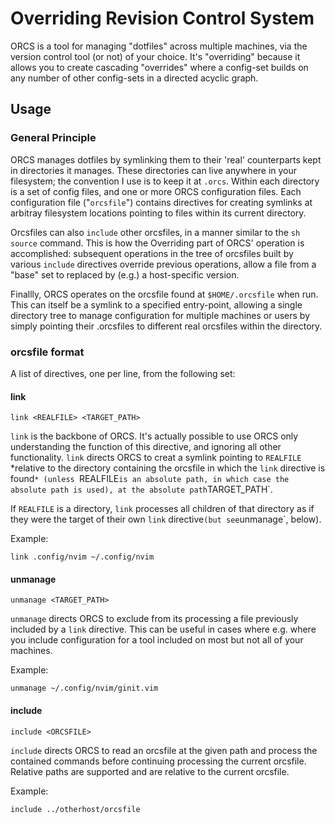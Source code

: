 # Overriding Revision Control System

ORCS is a tool for managing "dotfiles" across multiple machines, via the version control tool (or not) of your choice. It's "overriding" because it allows you to create cascading "overrides" where a config-set builds on any number of other config-sets in a directed acyclic graph.

## Usage

### General Principle

ORCS manages dotfiles by symlinking them to their 'real' counterparts kept in directories it manages. These directories can live anywhere in your filesystem; the convention I use is to keep it at `.orcs`. Within each directory is a set of config files, and one or more ORCS configuration files. Each configuration file ("`orcsfile`") contains directives for creating symlinks at arbitray filesystem locations pointing to files within its current directory.

Orcsfiles can also `include` other orcsfiles, in a manner similar to the `sh` `source` command. This is how the Overriding part of ORCS' operation is accomplished: subsequent operations in the tree of orcsfiles built by various `include` directives override previous operations, allow a file from a "base" set to replaced by (e.g.) a host-specific version.

Finallly, ORCS operates on the orcsfile found at `$HOME/.orcsfile` when run. This can itself be a symlink to a specified entry-point, allowing a single directory tree to manage configuration for multiple machines or users by simply pointing their .orcsfiles to different real orcsfiles within the directory.

### orcsfile format

A list of directives, one per line, from the following set:

#### link

`link <REALFILE> <TARGET_PATH>`

`link` is the backbone of ORCS. It's actually possible to use ORCS only understanding the function of this directive, and ignoring all other functionality. `link` directs ORCS to creat a symlink pointing to `REALFILE` *relative to the directory containing the orcsfile in which the `link` directive is found`* (unless `REALFILE` is an absolute path, in which case the absolute path is used), at the absolute path `TARGET_PATH`.

If `REALFILE` is a directory, `link` processes all children of that directory as if they were the target of their own `link` directive` (but see `unmanage`, below).

Example:

`link .config/nvim ~/.config/nvim`

#### unmanage

`unmanage <TARGET_PATH>`

`unmanage` directs ORCS to exclude from its processing a file previously included by a `link` directive. This can be useful in cases where e.g. where you include configuration for a tool included on most but not all of your machines.

Example:

`unmanage ~/.config/nvim/ginit.vim`

#### include

`include <ORCSFILE>`

`include` directs ORCS to read an orcsfile at the given path and process the contained commands before continuing processing the current orcsfile. Relative paths are supported and are relative to the current orcsfile.

Example:

`include ../otherhost/orcsfile`

